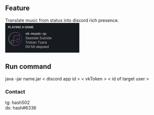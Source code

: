 ## Feature
Translate music from status into discord rich presence.
![](https://github.com/antarktidi4/vk-music-status-to-discord-rp/blob/main/preview.jpg)

## Run command
java -jar name.jar < discord app id > < vkToken > < id of target user >

### Contact
tg: hash502\
ds: hash#6336
